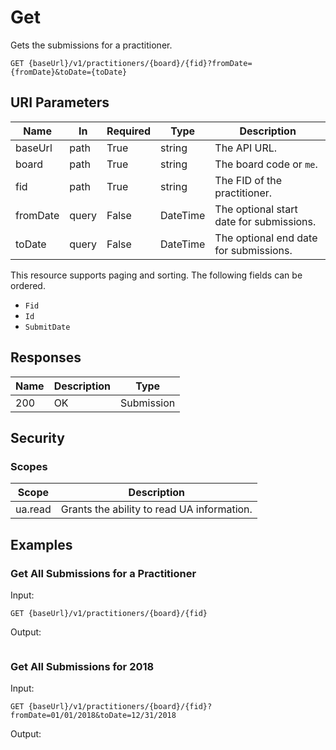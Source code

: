 # Get

Gets the submissions for a practitioner.

```http
GET {baseUrl}/v1/practitioners/{board}/{fid}?fromDate={fromDate}&toDate={toDate}
```

## URI Parameters

| Name | In | Required | Type | Description |
| - |-|-|-|-|
| baseUrl | path | True | string | The API URL. |
| board | path | True | string | The board code or `me`. |
| fid | path | True | string | The FID of the practitioner. |
| fromDate | query | False | DateTime | The optional start date for submissions. |
| toDate | query | False | DateTime | The optional end date for submissions.

This resource supports paging and sorting. The following fields can be ordered.

- `Fid`
- `Id`
- `SubmitDate`

## Responses

| Name | Description | Type |
| - |-|-|
| 200 | OK | Submission |

## Security

### Scopes

| Scope | Description |
| -|-|
|ua.read | Grants the ability to read UA information. |

## Examples

### Get All Submissions for a Practitioner

Input:

```http
GET {baseUrl}/v1/practitioners/{board}/{fid}
```

Output:

```json
```

### Get All Submissions for 2018

Input:

```http
GET {baseUrl}/v1/practitioners/{board}/{fid}?fromDate=01/01/2018&toDate=12/31/2018
```

Output:

```json
```
